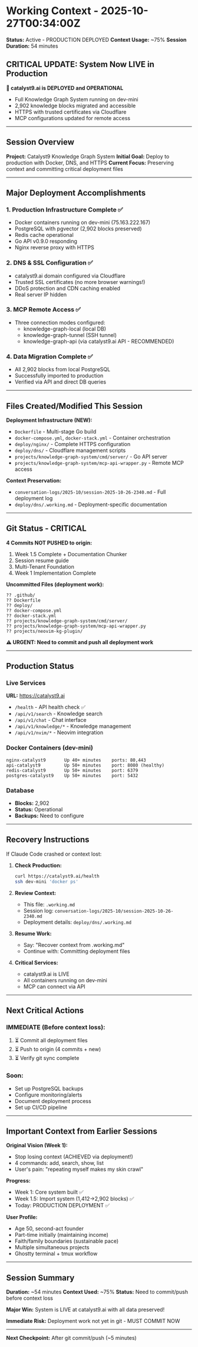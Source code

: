 # Working Context - 2025-10-27T00:34:00Z

**Status:** Active - PRODUCTION DEPLOYED
**Context Usage:** ~75%
**Session Duration:** 54 minutes

## CRITICAL UPDATE: System Now LIVE in Production

**🚀 catalyst9.ai is DEPLOYED and OPERATIONAL**
- Full Knowledge Graph System running on dev-mini
- 2,902 knowledge blocks migrated and accessible
- HTTPS with trusted certificates via Cloudflare
- MCP configurations updated for remote access

---

## Session Overview

**Project:** Catalyst9 Knowledge Graph System
**Initial Goal:** Deploy to production with Docker, DNS, and HTTPS
**Current Focus:** Preserving context and committing critical deployment files

---

## Major Deployment Accomplishments

### 1. Production Infrastructure Complete ✅
- Docker containers running on dev-mini (75.163.222.167)
- PostgreSQL with pgvector (2,902 blocks preserved)
- Redis cache operational
- Go API v0.9.0 responding
- Nginx reverse proxy with HTTPS

### 2. DNS & SSL Configuration ✅
- catalyst9.ai domain configured via Cloudflare
- Trusted SSL certificates (no more browser warnings!)
- DDoS protection and CDN caching enabled
- Real server IP hidden

### 3. MCP Remote Access ✅
- Three connection modes configured:
  - knowledge-graph-local (local DB)
  - knowledge-graph-tunnel (SSH tunnel)
  - knowledge-graph-api (via catalyst9.ai API - RECOMMENDED)

### 4. Data Migration Complete ✅
- All 2,902 blocks from local PostgreSQL
- Successfully imported to production
- Verified via API and direct DB queries

---

## Files Created/Modified This Session

**Deployment Infrastructure (NEW):**
- `Dockerfile` - Multi-stage Go build
- `docker-compose.yml`, `docker-stack.yml` - Container orchestration
- `deploy/nginx/` - Complete HTTPS configuration
- `deploy/dns/` - Cloudflare management scripts
- `projects/knowledge-graph-system/cmd/server/` - Go API server
- `projects/knowledge-graph-system/mcp-api-wrapper.py` - Remote MCP access

**Context Preservation:**
- `conversation-logs/2025-10/session-2025-10-26-2340.md` - Full deployment log
- `deploy/dns/.working.md` - Deployment-specific documentation

---

## Git Status - CRITICAL

**4 Commits NOT PUSHED to origin:**
1. Week 1.5 Complete + Documentation Chunker
2. Session resume guide
3. Multi-Tenant Foundation
4. Week 1 Implementation Complete

**Uncommitted Files (deployment work):**
```
?? .github/
?? Dockerfile
?? deploy/
?? docker-compose.yml
?? docker-stack.yml
?? projects/knowledge-graph-system/cmd/server/
?? projects/knowledge-graph-system/mcp-api-wrapper.py
?? projects/neovim-kg-plugin/
```

**⚠️ URGENT: Need to commit and push all deployment work**

---

## Production Status

### Live Services
**URL:** https://catalyst9.ai
- `/health` - API health check ✅
- `/api/v1/search` - Knowledge search
- `/api/v1/chat` - Chat interface
- `/api/v1/knowledge/*` - Knowledge management
- `/api/v1/nvim/*` - Neovim integration

### Docker Containers (dev-mini)
```
nginx-catalyst9       Up 40+ minutes    ports: 80,443
api-catalyst9         Up 50+ minutes    port: 8080 (healthy)
redis-catalyst9       Up 50+ minutes    port: 6379
postgres-catalyst9    Up 50+ minutes    port: 5432
```

### Database
- **Blocks:** 2,902
- **Status:** Operational
- **Backups:** Need to configure

---

## Recovery Instructions

If Claude Code crashed or context lost:

1. **Check Production:**
   ```bash
   curl https://catalyst9.ai/health
   ssh dev-mini 'docker ps'
   ```

2. **Review Context:**
   - This file: `.working.md`
   - Session log: `conversation-logs/2025-10/session-2025-10-26-2340.md`
   - Deployment details: `deploy/dns/.working.md`

3. **Resume Work:**
   - Say: "Recover context from .working.md"
   - Continue with: Committing deployment files

4. **Critical Services:**
   - catalyst9.ai is LIVE
   - All containers running on dev-mini
   - MCP can connect via API

---

## Next Critical Actions

### IMMEDIATE (Before context loss):
1. ⏳ Commit all deployment files
2. ⏳ Push to origin (4 commits + new)
3. ⏳ Verify git sync complete

### Soon:
- Set up PostgreSQL backups
- Configure monitoring/alerts
- Document deployment process
- Set up CI/CD pipeline

---

## Important Context from Earlier Sessions

**Original Vision (Week 1):**
- Stop losing context (ACHIEVED via deployment!)
- 4 commands: add, search, show, list
- User's pain: "repeating myself makes my skin crawl"

**Progress:**
- Week 1: Core system built ✅
- Week 1.5: Import system (1,412→2,902 blocks) ✅
- Today: PRODUCTION DEPLOYMENT ✅

**User Profile:**
- Age 50, second-act founder
- Part-time initially (maintaining income)
- Faith/family boundaries (sustainable pace)
- Multiple simultaneous projects
- Ghostty terminal + tmux workflow

---

## Session Summary

**Duration:** ~54 minutes
**Context Used:** ~75%
**Status:** Need to commit/push before context loss

**Major Win:** System is LIVE at catalyst9.ai with all data preserved!

**Immediate Risk:** Deployment work not yet in git - MUST COMMIT NOW

---

**Next Checkpoint:** After git commit/push (~5 minutes)